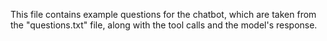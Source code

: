 This file contains example questions for the chatbot, which are taken from the "questions.txt" file, along with the tool calls and the model's response.
